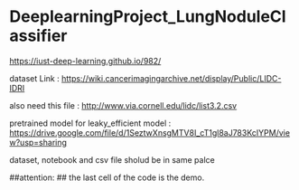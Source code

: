 # DeeplearningProject_LungNoduleClassifier
  https://iust-deep-learning.github.io/982/



dataset Link : https://wiki.cancerimagingarchive.net/display/Public/LIDC-IDRI



also need this file : http://www.via.cornell.edu/lidc/list3.2.csv



pretrained model for leaky_efficient model : https://drive.google.com/file/d/1SeztwXnsgMTV8I_cT1gl8aJ783KcIYPM/view?usp=sharing


dataset, notebook and csv file sholud be in same palce

##attention: ## the last cell of the code is the demo. 
